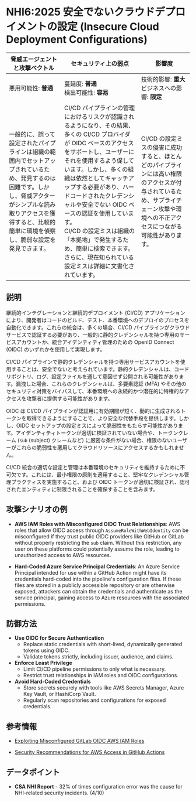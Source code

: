 # NHI6:2025 安全でないクラウドデプロイメントの設定 (Insecure Cloud Deployment Configurations)

| 脅威エージェントと攻撃ベクトル | セキュリティ上の弱点                     | 影響度                                             |
|--------------------------------|------------------------------------------|----------------------------------------------------|
| 悪用可能性: **普通**           | 蔓延度: **普通**<br>検出可能性: **容易** | 技術的影響: **重大**<br>ビジネスへの影響: **限定** |
| 一般的に、誤って設定されたパイプラインは組織の範囲内でセットアップされているため、発見するのは困難です。しかし、脅威アクターがシンプルな読み取りアクセスを獲得すると、比較的簡単に環境を偵察し、脆弱な設定を発見できます。 | CI/CD パイプラインの管理におけるリスクが認識されるようになり、その結果、多くの CI/CD プロバイダが OIDC ベースのアクセスをサポートし、ユーザーにそれを使用するよう促しています。しかし、多くの組織は依然としてキャッチアップする必要があり、ハードコードされたクレデンシャルや安全でない OIDC ベースの認証を使用しています。 <br> CI/CD の設定ミスは組織の「本拠地」で発生するため、簡単に検索できます。さらに、現在知られている設定ミスは詳細に文書化されています。 | CI/CD の設定ミスの侵害に成功すると、ほとんどのパイプラインには高い権限のアクセスが付与されているため、サプライチェーン攻撃や環境への不正アクセスにつながる可能性があります。 |

## 説明

継続的インテグレーションと継続的デプロイメント (CI/CD) アプリケーションにより、開発者はコードのビルド、テスト、本番環境へのデプロイのプロセスを自動化できます。これらの統合は、多くの場合、CI/CD パイプラインがクラウドサービスで認証する必要があり、一般的に静的クレデンシャルを持つ専用のサービスアカウントか、統合アイデンティティ管理のための OpenID Connect (OIDC) のいずれかを使用して実現します。

CI/CD パイプラインで静的クレデンシャルを持つ専用サービスアカウントを使用することは、安全でないと考えられています。静的クレデンシャルは、コードリポジトリ、ログ、設定ファイルを通して意図せず公開される可能性があります。漏洩した場合、これらのクレデンシャルは、多要素認証 (MFA) やその他のセキュリティ対策をバイパスして、本番環境への永続的かつ潜在的に特権的なアクセスを攻撃者に提供する可能性があります。

OIDC は CI/CD パイプラインが認証用に有効期間が短く、動的に生成されるトークンを取得できるようにすることで、より安全な代替手段を提供します。しかし、OIDC セットアップの設定ミスによって脆弱性をもたらす可能性があります。アイデンティティトークンが適切に検証されていない場合や、トークンクレーム (`sub` (subject) クレームなど) に厳密な条件がない場合、権限のないユーザーがこれらの脆弱性を悪用してクラウドリソースにアクセスするかもしれません。

CI/CD 統合の適切な設定と管理は本番環境のセキュリティを維持するために不可欠です。これには、最小権限の原則を適用すること、堅牢なクレデンシャル管理プラクティスを実施すること、および OIDC トークンが適切に検証され、認可されたエンティティに制限されることを確保することを含みます。


## 攻撃シナリオの例

* **AWS IAM Roles with Misconfigured OIDC Trust Relationships**: AWS roles that allow OIDC access through `AssumeRoleWithWebIdentity` can be misconfigured if they trust public OIDC providers like GitHub or GitLab without properly restricting the `sub` claim. Without this restriction, any user on these platforms could potentially assume the role, leading to unauthorized access to AWS resources.

* **Hard-Coded Azure Service Principal Credentials**: An Azure Service Principal intended for use within a GitHub Action might have its credentials hard-coded into the pipeline's configuration files. If these files are stored in a publicly accessible repository or are otherwise exposed, attackers can obtain the credentials and authenticate as the service principal, gaining access to Azure resources with the associated permissions.

## 防御方法
* **Use OIDC for Secure Authentication**
  - Replace static credentials with short-lived, dynamically generated tokens using OIDC.
  - Validate tokens strictly, including issuer, audience, and claims.
* **Enforce Least Privilege**
  - Limit CI/CD pipeline permissions to only what is necessary.
  - Restrict trust relationships in IAM roles and OIDC configurations.
* **Avoid Hard-Coded Credentials**
  - Store secrets securely with tools like AWS Secrets Manager, Azure Key Vault, or HashiCorp Vault.
  - Regularly scan repositories and configurations for exposed credentials.

## 参考情報

* [Exploiting Misconfigured GitLab OIDC AWS IAM Roles](https://hackingthe.cloud/aws/exploitation/Misconfigured_Resource-Based_Policies/exploiting_misconfigured_gitlab_oidc_aws_iam_roles/)

* [Security Recommendations for AWS Access in GitHub Actions](https://github.com/aws-actions/configure-aws-credentials#security-recommendations)



## データポイント

* **CSA NHI Report** - 32% of times configuration error was the cause for NHI-related security incidents. (4/10)
